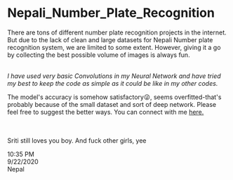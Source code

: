 # Nepali_Number_Plate_Recognition

There are tons of different number plate recognition projects in the internet. <br>
But due to the lack of clean and large datasets for Nepali Number plate recognition system, we are limited to some extent. However, giving it a go by collecting the best possible volume of images is always fun. 
<br><br>

<i>I have used very basic Convolutions in my Neural Network and have tried my best to keep the code as simple as it could be like in my other codes.
</i>

The model's accuracy is somehow satisfactory😜, seems overfitted-that's probably because of the small dataset and sort of deep network. Please feel free to suggest the better ways. You can connect with me <a href="https://www.linkedin.com/in/bishabpokharel/">here.</a>
 <br><br><br>
 
Sriti still loves you boy. And fuck other girls, yee

 10:35 PM<br>
 9/22/2020<br>
 Nepal

